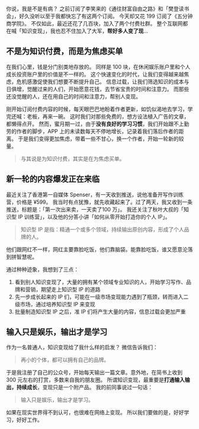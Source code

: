 你说，我是不是有病？
之前订阅了李笑来的《通往财富自由之路》和「樊登读书会」，好久没听以至于我都快忘了有这两个订阅。
今天却又花 199 订阅了《五分钟商学院》。
不仅如此，最近还花了几百块，加入了两个付费社群。
整个互联网都在喊「知识变现」，我也忍不住加入了大军，**帮好多人变了现**...

## 不是为知识付费，而是为焦虑买单
​在我们心里，钱是分门别类地存放的。
同样是 100 块，在休闲娱乐账户里和个人成长投资账户里的价值是不一样的。
这个快速变化的时代，让我们变得越来越焦虑，危机感激促使我们想要不断提升自己。
信息过载，让我们筛选知识的成本与日俱增，觉醒过来的人们，开始愿意花钱，去节省宝贵的时间和注意力。
而那些还没觉醒的人，还在用自己的时间和注意力，帮别人变现。

刚开始订阅付费内容的时候，每天眼巴巴地盼着作者更新，如饥似渴地去学习，学完还喊：老板，再来一碗。
这时我们对那些免费的，想方设法植入广告的文章，都懒得点开。
然而，蜜月期一过，由于**没有良好的学习习惯**，我们开始跟不上勤劳的作者的脚步，APP 上的未读数每天不停地增长，记录着我们落后作者的距离。
于是我们变得更加焦虑，带着一些不甘心，换一个作者，开始一轮新的较量。
>与其说是为知识付费，其实是在为焦虑买单。

## 新一轮的内容爆发正在来临
最近关注了香港第一自媒体 Spenser，有一天收到推送，说他准备开写作训练营，价格是 ¥599。
我当时有点犹豫，就先收藏起来了。过了两天，我又收到一条推送，标题是：「第一次出来卖，一天卖了100 万」。
我还关注了秋叶大叔的「知识型 IP 训练营」，以及他的分答小讲「如何从零开始打造你的个人 IP」。
>知识型 IP 是指：精通一个或多个领域，持续输出原创内容，形成了个人品牌的人。

他们跟网红不一样，网红主要靠脸吃饭，他们靠脑袋。能靠脸吃饭，谁又愿意沦落到拼智慧呢。

通过种种迹象，我想到了三点：
1. 看到别人知识变现了，大量的拥有某个领域专业知识的人，开始学习写作、品牌和营销，期望走上知识型 IP 的道路
1. 先一步成长起来的 IP 们，可能在一级市场变现能力遇到了瓶颈，转而进入二级市场，通过培养知识型 IP 来变现
1. 批量制造知识型 IP 之后，准 IP 们将产生大量的内容，信息过载会更加严重

## 输入只是娱乐，输出才是学习
作为一名普通人，知识变现给了我什么样的启发？
微信告诉我们：
>再小的个体，都可以拥有自己的品牌。

于是我注册了自己的公众号，开始每天输出一篇文章。意外地，在简书上收到 300 元左右的打赏，多数来自我的朋友圈。
所谓知识变现，最重要是**打通输入输出，持续成长**，变现只是一个附产品。
我的前同事说过一句话：
>输入只是娱乐，输出才是学习。

如果在现实世界得不到认可，也很难在网络上变现。
所以我们要做的是，好好学习，好好工作。